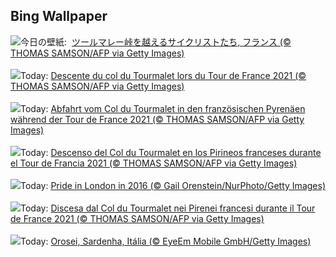 ## Bing Wallpaper
![](https://www.bing.com/th?id=OHR.TourCyclists_JA-JP7957952597_UHD.jpg&w=1000)今日の壁紙: &nbsp;[ツールマレー峠を越えるサイクリストたち, フランス (© THOMAS SAMSON/AFP via Getty Images)](https://www.bing.com/th?id=OHR.TourCyclists_JA-JP7957952597_UHD.jpg)
<br><br/>
![](https://www.bing.com/th?id=OHR.TourCyclists_FR-FR4479097065_UHD.jpg&w=1000)Today: [Descente du col du Tourmalet lors du Tour de France 2021 (© THOMAS SAMSON/AFP via Getty Images)](https://www.bing.com/th?id=OHR.TourCyclists_FR-FR4479097065_UHD.jpg)
<br><br/>
![](https://www.bing.com/th?id=OHR.TourCyclists_DE-DE8646205107_UHD.jpg&w=1000)Today: [Abfahrt vom Col du Tourmalet in den französischen Pyrenäen während der Tour de France 2021 (© THOMAS SAMSON/AFP via Getty Images)](https://www.bing.com/th?id=OHR.TourCyclists_DE-DE8646205107_UHD.jpg)
<br><br/>
![](https://www.bing.com/th?id=OHR.TourCyclists_ES-ES2642482383_UHD.jpg&w=1000)Today: [Descenso del Col du Tourmalet en los Pirineos franceses durante el Tour de Francia 2021 (© THOMAS SAMSON/AFP via Getty Images)](https://www.bing.com/th?id=OHR.TourCyclists_ES-ES2642482383_UHD.jpg)
<br><br/>
![](https://www.bing.com/th?id=OHR.PrideInLondon2025_EN-GB3089444985_UHD.jpg&w=1000)Today: [Pride in London in 2016 (© Gail Orenstein/NurPhoto/Getty Images)](https://www.bing.com/th?id=OHR.PrideInLondon2025_EN-GB3089444985_UHD.jpg)
<br><br/>
![](https://www.bing.com/th?id=OHR.TourCyclists_IT-IT1688082798_UHD.jpg&w=1000)Today: [Discesa dal Col du Tourmalet nei Pirenei francesi durante il Tour de France 2021 (© THOMAS SAMSON/AFP via Getty Images)](https://www.bing.com/th?id=OHR.TourCyclists_IT-IT1688082798_UHD.jpg)
<br><br/>
![](https://www.bing.com/th?id=OHR.OroseiSardegna_PT-BR7332752018_UHD.jpg&w=1000)Today: [Orosei, Sardenha, Itália (© EyeEm Mobile GmbH/Getty Images)](https://www.bing.com/th?id=OHR.OroseiSardegna_PT-BR7332752018_UHD.jpg)
<br><br/>
